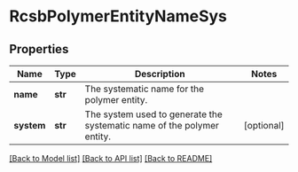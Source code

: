 # RcsbPolymerEntityNameSys

## Properties
Name | Type | Description | Notes
------------ | ------------- | ------------- | -------------
**name** | **str** | The systematic name for the polymer entity. | 
**system** | **str** | The system used to generate the systematic name of the polymer entity. | [optional] 

[[Back to Model list]](../README.md#documentation-for-models) [[Back to API list]](../README.md#documentation-for-api-endpoints) [[Back to README]](../README.md)


